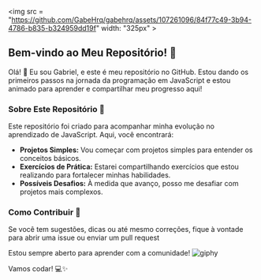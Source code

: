 <img src = "https://github.com/GabeHrq/gabehrq/assets/107261096/84f77c49-3b94-4786-b835-b324959dd19f" width: "325px" >

## Bem-vindo ao Meu Repositório! 🚀

Olá! 👋 Eu sou Gabriel, e este é meu repositório no GitHub. Estou dando os primeiros passos na jornada da programação em JavaScript e estou animado para aprender e compartilhar meu progresso aqui!

### Sobre Este Repositório 📂

Este repositório foi criado para acompanhar minha evolução no aprendizado de JavaScript. Aqui, você encontrará:

- **Projetos Simples:** Vou começar com projetos simples para entender os conceitos básicos.
- **Exercícios de Prática:** Estarei compartilhando exercícios que estou realizando para fortalecer minhas habilidades.
- **Possíveis Desafios:** À medida que avanço, posso me desafiar com projetos mais complexos.

### Como Contribuir 🤝

Se você tem sugestões, dicas ou até mesmo correções, fique à vontade para abrir uma issue ou enviar um pull request

Estou sempre aberto para aprender com a comunidade!
![giphy](https://github.com/GabeHrq/gabehrq/assets/107261096/84f77c49-3b94-4786-b835-b324959dd19f)

Vamos codar! 💻✨
